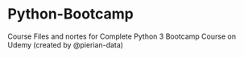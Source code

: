 # Python-Bootcamp
Course Files and nortes for Complete Python 3 Bootcamp Course on Udemy (created by @pierian-data)
